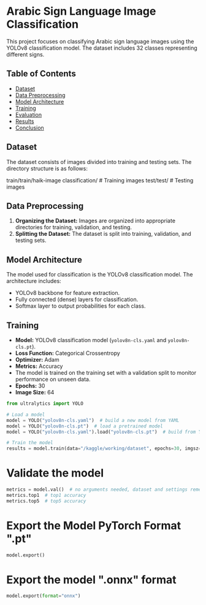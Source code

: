 # Arabic Sign Language Image Classification

This project focuses on classifying Arabic sign language images using the YOLOv8 classification model. The dataset includes 32 classes representing different signs.

## Table of Contents
- [Dataset](#dataset)
- [Data Preprocessing](#data-preprocessing)
- [Model Architecture](#model-architecture)
- [Training](#training)
- [Evaluation](#evaluation)
- [Results](#results)
- [Conclusion](#conclusion)

## Dataset
The dataset consists of images divided into training and testing sets. The directory structure is as follows:

train/train/haik-image classification/ # Training images
test/test/ # Testing images


## Data Preprocessing
1. **Organizing the Dataset:** Images are organized into appropriate directories for training, validation, and testing.
2. **Splitting the Dataset:** The dataset is split into training, validation, and testing sets.

## Model Architecture
The model used for classification is the YOLOv8 classification model. The architecture includes:
- YOLOv8 backbone for feature extraction.
- Fully connected (dense) layers for classification.
- Softmax layer to output probabilities for each class.

## Training
- **Model:** YOLOv8 classification model (`yolov8n-cls.yaml` and `yolov8n-cls.pt`).
- **Loss Function:** Categorical Crossentropy
- **Optimizer:** Adam
- **Metrics:** Accuracy
- The model is trained on the training set with a validation split to monitor performance on unseen data.
- **Epochs:** 30
- **Image Size:** 64

```python
from ultralytics import YOLO

# Load a model
model = YOLO("yolov8n-cls.yaml")  # build a new model from YAML
model = YOLO("yolov8n-cls.pt")  # load a pretrained model
model = YOLO("yolov8n-cls.yaml").load("yolov8n-cls.pt")  # build from YAML and transfer weights

# Train the model
results = model.train(data="/kaggle/working/dataset", epochs=30, imgsz=64)
```
# Validate the model
```python
metrics = model.val()  # no arguments needed, dataset and settings remembered
metrics.top1  # top1 accuracy
metrics.top5  # top5 accuracy
```

# Export the Model PyTorch Format ".pt"
```python
model.export()
```
# Export the model ".onnx" format
```python
model.export(format="onnx")
```

